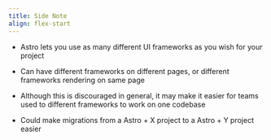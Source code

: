 ```yaml
---
title: Side Note
align: flex-start
---
```


- Astro lets you use as many different UI frameworks as you wish for your project

- Can have different frameworks on different pages, or different frameworks rendering on same page

- Although this is discouraged in general, it may make it easier for teams used to different frameworks to work on one codebase

- Could make migrations from a Astro + X project to a Astro + Y project easier
